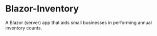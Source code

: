 # Blazor-Inventory
A Blazor (server) app that aids small businesses in performing annual inventory counts.
